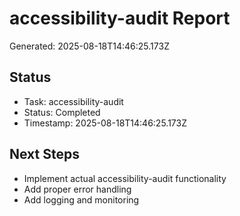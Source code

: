 # accessibility-audit Report

Generated: 2025-08-18T14:46:25.173Z

## Status
- Task: accessibility-audit
- Status: Completed
- Timestamp: 2025-08-18T14:46:25.173Z

## Next Steps
- Implement actual accessibility-audit functionality
- Add proper error handling
- Add logging and monitoring
